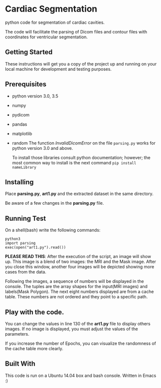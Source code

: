 # Cardiac Segmentation
python code for segmentation of cardiac cavities.

The code will facilitate the parsing of Dicom files and contour files with
coordinates for ventricular segmentation.

## Getting Started

These instructions will get you a copy of the project up and running on your
local machine for development and testing purposes.  



## Prerequisites

-   python version 3.0, 3.5
-   numpy
-   pydicom
-   pandas
-   matplotlib
-   random
    The function *InvalidDicomError* on the file `parsing.py` works for python
    version 3.0 and above.
    
    To install those libraries consult python documentation; however; the most
    common way to install is the next command `pip install nameLibrary`


## Installing

Place **parsing.py**,  **art1.py** and the extracted dataset in the same directory. 

Be aware of a few changes in the **parsing.py** file.


## Running Test

On a shell(bash) write the following commands:

    python3
    import parsing
    exec(open("art1.py").read())

**PLEASE READ THIS**:
After the execution of the script, an image will show up. This image is a blend of
two images: the MRI and the Mask image. After you close this window, another four
images will be depicted showing more cases from the data.

Following the images, a sequence of numbers will be displayed in the console.
The tuples are the array shapes for the input(MRI images) and labels(Mask
Polygon). The next eight numbers displayed are from a cache
table. These numbers are not ordered and they point to a specific path.

## Play with the code.

You can change the values in line 130 of the **art1.py** file to display
others images. If no image is displayed, you must adjust the
values of the parameters.

If you increase the number of Epochs, you can visualize the
randomness of the cache table more clearly. 


## Built With

This code is run on a Ubuntu 14.04 box and bash console. Written in Emacs :)

